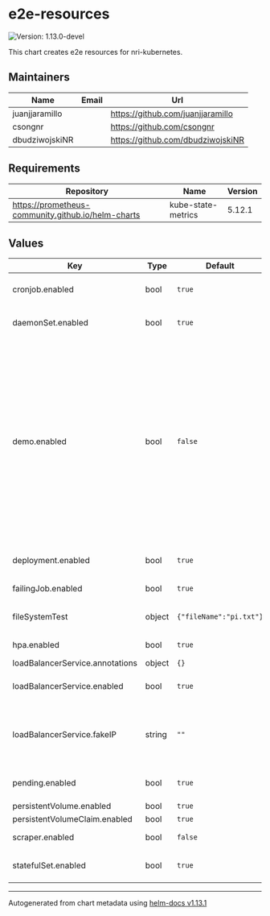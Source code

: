 # e2e-resources

![Version: 1.13.0-devel](https://img.shields.io/badge/Version-1.13.0--devel-informational?style=flat-square)

This chart creates e2e resources for nri-kubernetes.

## Maintainers

| Name | Email | Url |
| ---- | ------ | --- |
| juanjjaramillo |  | <https://github.com/juanjjaramillo> |
| csongnr |  | <https://github.com/csongnr> |
| dbudziwojskiNR |  | <https://github.com/dbudziwojskiNR> |

## Requirements

| Repository | Name | Version |
|------------|------|---------|
| https://prometheus-community.github.io/helm-charts | kube-state-metrics | 5.12.1 |

## Values

| Key | Type | Default | Description |
|-----|------|---------|-------------|
| cronjob.enabled | bool | `true` | Deploy a dummy cronjob |
| daemonSet.enabled | bool | `true` | Deploy a dummy daemonSet |
| demo.enabled | bool | `false` | Deploy in demo mode. Make entities consume non-negligible resources so metrics can be easily observed in the dashboards. This setting only applies to resources that would negatively impact testing times if enabled by default |
| deployment.enabled | bool | `true` | Deploy a dummy deployment |
| failingJob.enabled | bool | `true` | Deploy a failing job |
| fileSystemTest | object | `{"fileName":"pi.txt"}` | Variables for filesystem testing |
| hpa.enabled | bool | `true` | Enable hpa resources |
| loadBalancerService.annotations | object | `{}` |  |
| loadBalancerService.enabled | bool | `true` | Deploy a loadBalancer service |
| loadBalancerService.fakeIP | string | `""` | If set, will deploy service with a loadBalancerIP set to this value |
| pending.enabled | bool | `true` | Enable crashing and pending pods |
| persistentVolume.enabled | bool | `true` | Create PVs |
| persistentVolumeClaim.enabled | bool | `true` | Create PVCs |
| scraper.enabled | bool | `false` | Deploy the scraper pod |
| statefulSet.enabled | bool | `true` | Deploy a dummy statefulSet |

----------------------------------------------
Autogenerated from chart metadata using [helm-docs v1.13.1](https://github.com/norwoodj/helm-docs/releases/v1.13.1)

